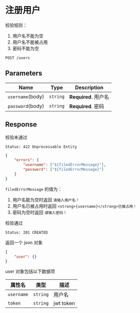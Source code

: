 # 注册用户

校验规则：

1. 用户名不能为空
2. 用户名不能被占用
3. 密码不能为空

```text
POST /users
```

## Parameters

| Name             | Type     | Description          |
| ---------------- | -------- | -------------------- |
| `username`(body) | `string` | **Required**. 用户名 |
| `password`(body) | `string` | **Required**. 密码   |

## Response

校验未通过

```text
Status: 422 Unprocessable Entity
```

```json
{
    "errors": {
        "username": ["${filedErrorMessage}"],
        "password": ["${filedErrorMessage}"]
    }
}
```

`filedErrorMessage` 的值为：

1. 用户名能为空时返回 `请输入用户名！`
2. 用户名已被占用时返回 `<strong>{username}</strong>已被占用！`
3. 密码为空时返回 `请输入密码！`

校验通过

```text
Status: 201 CREATED
```

返回一个 json 对象

```json
{
    "user": {}
}
```

user 对象包括以下数据项

| 属性名     | 类型     | 描述      |
| ---------- | -------- | --------- |
| `username` | `string` | 用户名    |
| `token`    | `string` | jwt token |